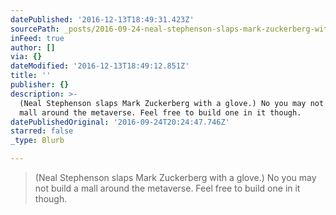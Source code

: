 ```yaml
---
datePublished: '2016-12-13T18:49:31.423Z'
sourcePath: _posts/2016-09-24-neal-stephenson-slaps-mark-zuckerberg-with-a-glove-no-you.md
inFeed: true
author: []
via: {}
dateModified: '2016-12-13T18:49:12.851Z'
title: ''
publisher: {}
description: >-
  (Neal Stephenson slaps Mark Zuckerberg with a glove.) No you may not build a
  mall around the metaverse. Feel free to build one in it though.
datePublishedOriginal: '2016-09-24T20:24:47.746Z'
starred: false
_type: Blurb

---
```

> (Neal Stephenson slaps Mark Zuckerberg with a glove.) No you may not build a mall around the metaverse. Feel free to build one in it though.